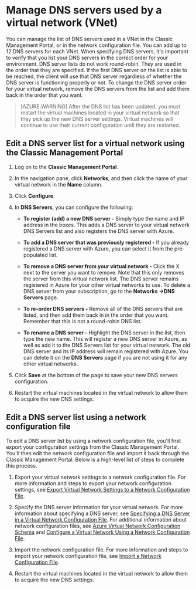 <properties 
   pageTitle="Manage DNS servers used by a virtual network (VNet)"
   description="Learn how to add and remove DNS servers in a virtual network (vnet)"
   services="virtual-network"
   documentationCenter="na"
   authors="jimdial"
   manager="carmonm"
   editor="tysonn" />
<tags 
   ms.service="virtual-network"
   ms.devlang="na"
   ms.topic="article"
   ms.tgt_pltfrm="na"
   ms.workload="infrastructure-services"
   ms.date="03/15/2016"
   wacn.date=""
   ms.author="jdial" />

# Manage DNS servers used by a virtual network (VNet)

You can manage the list of DNS servers used in a VNet in the Classic Management Portal, or in the network configuration file. You can add up to 12 DNS servers for each VNet. When specifying DNS servers, it's important to verify that you list your DNS servers in the correct order for your environment. DNS server lists do not work round-robin. They are used in the order that they are specified. If the first DNS server on the list is able to be reached, the client will use that DNS server regardless of whether the DNS server is functioning properly or not. To change the DNS server order for your virtual network, remove the DNS servers from the list and add them back in the order that you want.

>[AZURE.WARNING] After the DNS list has been updated, you must restart the virtual machines located in your virtual network so that they pick up the new DNS server settings. Virtual machines will continue to use their current configuration until they are restarted.

## Edit a DNS server list for a virtual network using the Classic Management Portal

1. Log on to the **Classic Management Portal**.

1. In the navigation pane, click **Networks**, and then click the name of your virtual network in the **Name** column.

1. Click **Configure**.

1. In **DNS Servers**, you can configure the following:

	- **To register (add) a new DNS server -** Simply type the name and IP address in the boxes. This adds a DNS server to your virtual network DNS Servers list and also registers the DNS server with Azure.

	- **To add a DNS server that was previously registered -** If you already registered a DNS server with Azure, you can select it from the pre-populated list.

	- **To remove a DNS server from your virtual network -** Click the X next to the server you want to remove. Note that this only removes the server from this virtual network list. The DNS server remains registered in Azure for your other virtual networks to use. To delete a DNS server from your subscription, go to the **Networks ->DNS Servers** page.

	- **To re-order DNS servers -** Remove all of the DNS servers that are listed, and then add them back in in the order that you want. Remember that this is not a round-robin DNS list.

	- **To rename a DNS server -** Highlight the DNS server in the list, then type the new name. This will register a new DNS server in Azure, as well as add it to the DNS Servers list for your virtual network. The old DNS server and its IP address will remain registered with Azure. You can delete it on the **DNS Servers** page if you are not using it for any other virtual networks.

1. Click **Save** at the bottom of the page to save your new DNS servers configuration.

1. Restart the virtual machines located in the virtual network to allow them to acquire the new DNS settings.

## Edit a DNS server list using a network configuration file

To edit a DNS server list by using a network configuration file, you'll first export your configuration settings from the Classic Management Portal. You'll then edit the network configuration file and import it back through the Classic Management Portal. Below is a high-level list of steps to complete this process.

1. Export your virtual network settings to a network configuration file. For more information and steps to export your network configuration settings, see [Export Virtual Network Settings to a Network Configuration File](/documentation/articles/virtual-networks-using-network-configuration-file/).

1. Specify the DNS server information for your virtual network. For more information about specifying a DNS server, see [Specifying a DNS Server in a Virtual Network Configuration File](/documentation/articles/virtual-networks-specifying-a-dns-settings-in-a-virtual-network-configuration-file/). For additional information about network configuration files, see [Azure Virtual Network Configuration Schema](https://msdn.microsoft.com/zh-cn/library/azure/jj157100.aspx) and [Configure a Virtual Network Using a Network Configuration File](/documentation/articles/virtual-networks-using-network-configuration-file/).

1. Import the network configuration file. For more information and steps to import your network configuration file, see [Import a Network Configuration File](/documentation/articles/virtual-networks-using-network-configuration-file/).

1. Restart the virtual machines located in the virtual network to allow them to acquire the new DNS settings.
